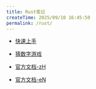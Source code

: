 ```yaml
---
title: Rust笔记
createTime: 2025/09/10 16:45:50
permalink: /rust/
---
```


- [快速上手](./quickstart.md)
- [猜数字游戏](./article1.md)












- [官方文档-zH](https://kaisery.github.io/trpl-zh-cn/title-page.html)
- [官方文档-eN](https://doc.rust-lang.org/stable/book)
